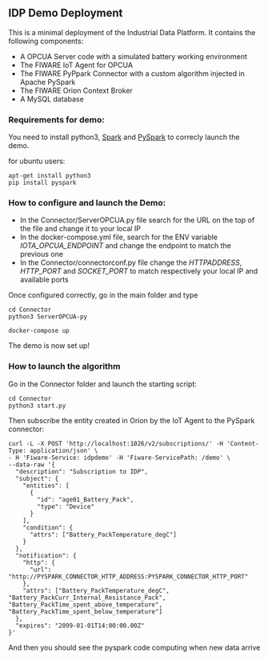 ## IDP Demo Deployment

This is a minimal deployment of the Industrial Data Platform. It contains the following components:
- A OPCUA Server code with a simulated battery working environment
- The FIWARE IoT Agent for OPCUA
- The FIWARE PyPpark Connector with a custom algorithm injected in Apache PySpark
- The FIWARE Orion Context Broker
- A MySQL database


### Requirements for demo:

You need to install python3, [Spark](https://www.virtono.com/community/tutorial-how-to/how-to-install-apache-spark-on-ubuntu-22-04-and-centos/) and [PySpark](https://spark.apache.org/docs/latest/api/python/getting_started/install.html) to correcly launch the demo.

for ubuntu users:
```
apt-get install python3
pip install pyspark
```

### How to configure and launch the Demo:

- In the Connector/ServerOPCUA.py file search for the URL on the top of the file and change it to your local IP
- In the docker-compose.yml file, search for the ENV variable *IOTA_OPCUA_ENDPOINT* and change the endpoint to match the previous one
- In the Connector/connectorconf.py file change the *HTTPADDRESS*, *HTTP_PORT* and *SOCKET_PORT* to match respectively your local IP and available ports

Once configured correctly, go in the main folder and type
```
cd Connector
python3 ServerOPCUA-py
```

```
docker-compose up 
```

The demo is now set up!


### How to launch the algorithm

Go in the Connector folder and launch the starting script:
```
cd Connector
python3 start.py
```

Then subscribe the entity created in Orion by the IoT Agent to the PySpark connector:

```
curl -L -X POST 'http://localhost:1026/v2/subscriptions/' -H 'Content-Type: application/json' \
- H 'Fiware-Service: idpdemo' -H 'Fiware-ServicePath: /demo' \
--data-raw '{
  "description": "Subscription to IDP",
  "subject": {
    "entities": [
      {
        "id": "age01_Battery_Pack",
        "type": "Device"
      }
    ],
    "condition": {
      "attrs": ["Battery_PackTemperature_degC"]
    }
  },
  "notification": {
    "http": {
      "url": "http://PYSPARK_CONNECTOR_HTTP_ADDRESS:PYSPARK_CONNECTOR_HTTP_PORT"
    },
    "attrs": ["Battery_PackTemperature_degC", "Battery_PackCurr_Internal_Resistance_Pack", "Battery_PackTime_spent_above_temperature", "Battery_PackTime_spent_below_temperature"]
  },
  "expires": "2099-01-01T14:00:00.00Z"
}'
```

And then you should see the pyspark code computing when new data arrive
